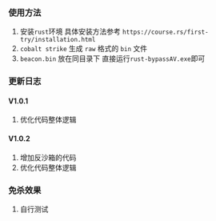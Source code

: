### 使用方法


1. 安装`rust`环境 具体安装方法参考 `https://course.rs/first-try/installation.html`
2. `cobalt strike` 生成 `raw` 格式的 `bin` 文件
3. `beacon.bin` 放在同目录下 直接运行`rust-bypassAV.exe`即可


### 更新日志

#### V1.0.1
1. 优化代码整体逻辑

#### V1.0.2
1. 增加反沙箱的代码
2. 优化代码整体逻辑



### 免杀效果
1. 自行测试



